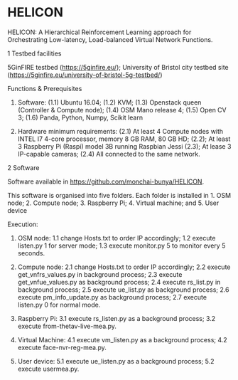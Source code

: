 # HELICON
HELICON: A Hierarchical Reinforcement Learning approach for Orchestrating Low-latency, Load-balanced Virtual Network Functions.

1 Testbed facilities

5GinFIRE testbed (https://5ginfire.eu/); University of Bristol city testbed site (https://5ginfire.eu/university-of-bristol-5g-testbed/)

Functions & Prerequisites

  1. Software: (1.1) Ubuntu 16.04; (1.2) KVM; (1.3) Openstack queen (Controller & Compute node); (1.4) OSM Mano release 4; (1.5) Open CV 3; (1.6) Panda, Python, Numpy, Scikit learn

  2. Hardware minimum requirements: (2.1) At least 4 Compute nodes with INTEL I7 4-core processor, memory 8 GB RAM, 80 GB HD; (2.2); At least 3 Raspberry Pi (Raspi) model 3B running Raspbian Jessi (2.3); At lease 3 IP-capable cameras; (2.4) All connected to the same network.
 

2 Software

Software available in https://github.com/monchai-bunya/HELICON.

This software is organised into five folders. Each folder is installed in 1. OSM node; 2. Compute node; 3. Raspberry Pi; 4. Virtual machine; and 5. User device
 

Execution:

1. OSM node: 1.1 change Hosts.txt to order IP accordingly; 1.2 execute listen.py 1 for server mode; 1.3 execute monitor.py 5 to monitor every 5 seconds.

2. Compute node: 2.1 change Hosts.txt to order IP accordingly; 2.2 execute get_vnfrs_values.py in background process; 2.3 execute get_vnfue_values.py as background process; 2.4 execute rs_list.py in background process; 2.5 execute ue_list.py as background process; 2.6 execute pm_info_update.py as background process; 2.7 execute listen.py 0 for normal mode.

3. Raspberry Pi: 3.1 execute rs_listen.py as a background process; 3.2 execute from-thetav-live-mea.py.

4. Virtual Machine: 4.1 execute vm_listen.py as a background process; 4.2 execute face-nvr-reg-mea.py.

5. User device: 5.1 execute ue_listen.py as a background process; 5.2 execute usermea.py.
